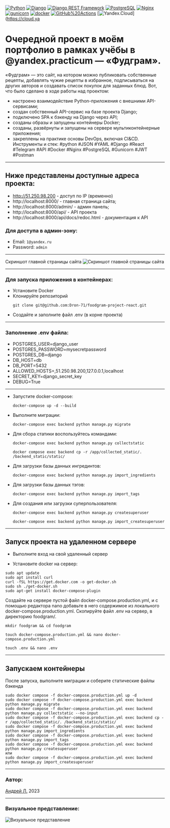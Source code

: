 [![Python](https://img.shields.io/badge/-Python-464646?style=flat-square&logo=Python)](https://www.python.org/)
[![Django](https://img.shields.io/badge/-Django-464646?style=flat-square&logo=Django)](https://www.djangoproject.com/)
[![Django REST Framework](https://img.shields.io/badge/-Django%20REST%20Framework-464646?style=flat-square&logo=Django%20REST%20Framework)](https://www.django-rest-framework.org/)
[![PostgreSQL](https://img.shields.io/badge/-PostgreSQL-464646?style=flat-square&logo=PostgreSQL)](https://www.postgresql.org/)
[![Nginx](https://img.shields.io/badge/-NGINX-464646?style=flat-square&logo=NGINX)](https://nginx.org/ru/)
[![gunicorn](https://img.shields.io/badge/-gunicorn-464646?style=flat-square&logo=gunicorn)](https://gunicorn.org/)
[![docker](https://img.shields.io/badge/-Docker-464646?style=flat-square&logo=docker)](https://www.docker.com/)
[![GitHub%20Actions](https://img.shields.io/badge/-GitHub%20Actions-464646?style=flat-square&logo=GitHub%20actions)](https://github.com/features/actions)
[![Yandex.Cloud](https://img.shields.io/badge/-Yandex.Cloud-464646?style=flat-square&logo=Yandex.Cloud)](https://cloud.ya

# Очередной проект в моём портфолио в рамках учёбы в @yandex.practicum — «Фудграм».

«Фудграм» — это сайт, на котором можно публиковать собственные рецепты, добавлять чужие рецепты в избранное, подписываться на других авторов и создавать список покупок для заданных блюд.
Вот, что было сделано в ходе работы над проектом:

- настроено взаимодействие Python-приложения с внешними API-сервисами;
- создан собственный API-сервис на базе проекта Django;
- подключено SPA к бэкенду на Django через API;
- созданы образы и запущены контейнеры Docker;
- созданы, развёрнуты и запущены на сервере мультиконтейнерные приложения;
- закреплены на практике основы DevOps, включая CI&CD.
  Инструменты и стек: #python #JSON #YAML #Django #React #Telegram #API #Docker #Nginx #PostgreSQL #Gunicorn #JWT #Postman

---

## Ниже представлены доступные адреса проекта:

- http://51.250.98.200 - доступ по IP (временно)
- http://localhost:8000/ - главная страница сайта;
- http://localhost:8000/admin/ - админ панель;
- http://localhost:8000/api/ - API проекта
- http://localhost:8000/api/docs/redoc.html - документация к API

### Для доступа в админ-зону:

- Email: `1@yandex.ru`
- Password: `admin`

---

Скриншот главной страницы сайта
![Скриншот главной страницы сайта](https://github.com/Dron-71/foodgram-project-react/blob/master/foodgram.png)

---

### Для запуска приложения в контейнерах:

- Установите Docker
- Клонируйте репозиторий
  ```
  git clone git@github.com:Dron-71/foodgram-project-react.git
  ```
- Создайте и заполните файл .env (в корне проекта)

---

### Заполнение .env файла:

- POSTGRES_USER=django_user
- POSTGRES_PASSWORD=mysecretpassword
- POSTGRES_DB=django
- DB_HOST=db
- DB_PORT=5432
- ALLOWED_HOSTS=,51.250.98.200,127.0.0.1,localhost
- SECRET_KEY=django_secret_key
- DEBUG=True

---

- Запустите docker-compose:
  ```
  docker-compose up -d --build
  ```
- Выполните миграции:
  ```
  docker-compose exec backend python manage.py migrate
  ```
- Для сбора статики воспользуйтесь командами:
  ```
  docker-compose exec backend python manage.py collectstatic
  ```
  ```
  docker compose exec backend cp -r /app/collected_static/. /backend_static/static/
  ```
- Для загрузки базы данных ингрединтов:
  ```
  docker-compose exec backend python manage.py import_ingredients
  ```
- Для загрузки базы данных тэгов:
  ```
  docker-compose exec backend python manage.py import_tags
  ```
- Для создания или загрузки суперпользователя:
  ```
  docker-compose exec backend python manage.py createsuperuser
  ```
  ```
  docker-compose exec backend python manage.py import_createsuperuser
  ```

---

## Запуск проекта на удаленном сервере

- Выполните вход на свой удаленный сервер

* Установите docker на сервер:

```
sudo apt update
sudo apt install curl
curl -fSL https://get.docker.com -o get-docker.sh
sudo sh ./get-docker.sh
sudo apt-get install docker-compose-plugin
```

Создайте на сервере пустой файл docker-compose.production.yml, и с помощью редактора nano добавьте в него содержимое из локального docker-compose.production.yml.
Скопируйте файл .env на сервер, в директорию foodgram/.

```
mkdir foodgram && cd foodgram
```

```
touch docker-compose.production.yml && nano docker-compose.production.yml
```

```
touch .env && nano .env
```

---

## Запускаем контейнеры

После запуска, выполните миграции и соберите статические файлы бэкенда

```
sudo docker compose -f docker-compose.production.yml up -d
sudo docker compose -f docker-compose.production.yml exec backend python manage.py migrate
sudo docker compose -f docker-compose.production.yml exec backend python manage.py collectstatic --no-input
sudo docker compose -f docker-compose.production.yml exec backend cp -r /app/collected_static/. /backend_static/static/
sudo docker compose -f docker-compose.production.yml exec backend python manage.py import_ingredients
sudo docker compose -f docker-compose.production.yml exec backend python manage.py import_tags
sudo docker compose -f docker-compose.production.yml exec backend python manage.py createsuperuser
или
sudo docker compose -f docker-compose.production.yml exec backend python manage.py import_createsuperuser
```

---

### Автор:

[Андрей Л.](https://github.com/Dron-71?tab=repositories) 2023

---

### Визуальное представление:

![Визуальное представление](https://github.com/Dron-71/foodgram-project-react/blob/master/foodgram.gif)
